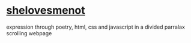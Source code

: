# [shelovesmenot](http://ibrahimitani.com/shelovesmenot/)

expression through poetry, html, css and javascript in a divided parralax scrolling webpage